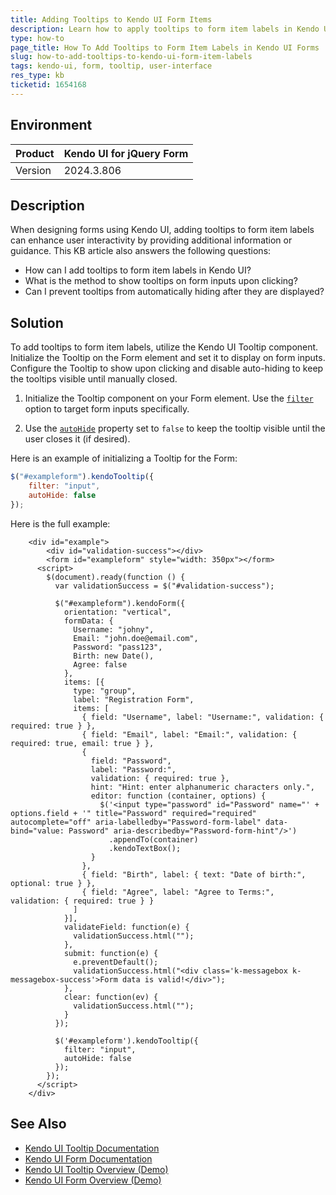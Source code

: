 ```yaml
---
title: Adding Tooltips to Kendo UI Form Items
description: Learn how to apply tooltips to form item labels in Kendo UI Forms, enhancing user interface interactivity.
type: how-to
page_title: How To Add Tooltips to Form Item Labels in Kendo UI Forms
slug: how-to-add-tooltips-to-kendo-ui-form-item-labels
tags: kendo-ui, form, tooltip, user-interface
res_type: kb
ticketid: 1654168
---
```


## Environment

| Product | Kendo UI for jQuery Form |
| --- | --- |
| Version | 2024.3.806 |

## Description

When designing forms using Kendo UI, adding tooltips to form item labels can enhance user interactivity by providing additional information or guidance. This KB article also answers the following questions:

- How can I add tooltips to form item labels in Kendo UI?
- What is the method to show tooltips on form inputs upon clicking?
- Can I prevent tooltips from automatically hiding after they are displayed?

## Solution

To add tooltips to form item labels, utilize the Kendo UI Tooltip component. Initialize the Tooltip on the Form element and set it to display on form inputs. Configure the Tooltip to show upon clicking and disable auto-hiding to keep the tooltips visible until manually closed.

1. Initialize the Tooltip component on your Form element. Use the [`filter`](/api/javascript/ui/tooltip/configuration/filter) option to target form inputs specifically. 

2. Use the [`autoHide`](/api/javascript/ui/tooltip/configuration/autohide) property set to `false` to keep the tooltip visible until the user closes it (if desired).

Here is an example of initializing a Tooltip for the Form:

```javascript
$("#exampleform").kendoTooltip({
    filter: "input",
    autoHide: false
});
```
Here is the full example:

```dojo
    <div id="example">
        <div id="validation-success"></div>
        <form id="exampleform" style="width: 350px"></form>
      <script>
        $(document).ready(function () {
          var validationSuccess = $("#validation-success");

          $("#exampleform").kendoForm({
            orientation: "vertical",
            formData: {
              Username: "johny",
              Email: "john.doe@email.com",
              Password: "pass123",
              Birth: new Date(),
              Agree: false
            },
            items: [{
              type: "group",
              label: "Registration Form",
              items: [
                { field: "Username", label: "Username:", validation: { required: true } },
                { field: "Email", label: "Email:", validation: { required: true, email: true } },
                {
                  field: "Password",
                  label: "Password:",
                  validation: { required: true },
                  hint: "Hint: enter alphanumeric characters only.",
                  editor: function (container, options) {
                    $('<input type="password" id="Password" name="' + options.field + '" title="Password" required="required" autocomplete="off" aria-labelledby="Password-form-label" data-bind="value: Password" aria-describedby="Password-form-hint"/>')
                      .appendTo(container)
                      .kendoTextBox();
                  }
                },
                { field: "Birth", label: { text: "Date of birth:", optional: true } },
                { field: "Agree", label: "Agree to Terms:", validation: { required: true } }
              ]
            }],
            validateField: function(e) {
              validationSuccess.html("");
            },
            submit: function(e) {
              e.preventDefault();
              validationSuccess.html("<div class='k-messagebox k-messagebox-success'>Form data is valid!</div>");
            },
            clear: function(ev) {
              validationSuccess.html("");
            }
          });

          $('#exampleform').kendoTooltip({
            filter: "input",
            autoHide: false
          });
        });
      </script>
    </div>
```

## See Also

- [Kendo UI Tooltip Documentation](https://docs.telerik.com/kendo-ui/api/javascript/ui/tooltip)
- [Kendo UI Form Documentation](https://docs.telerik.com/kendo-ui/api/javascript/ui/form)
- [Kendo UI Tooltip Overview (Demo)](https://demos.telerik.com/kendo-ui/tooltip/index)
- [Kendo UI Form Overview (Demo)](https://demos.telerik.com/kendo-ui/form/index)
